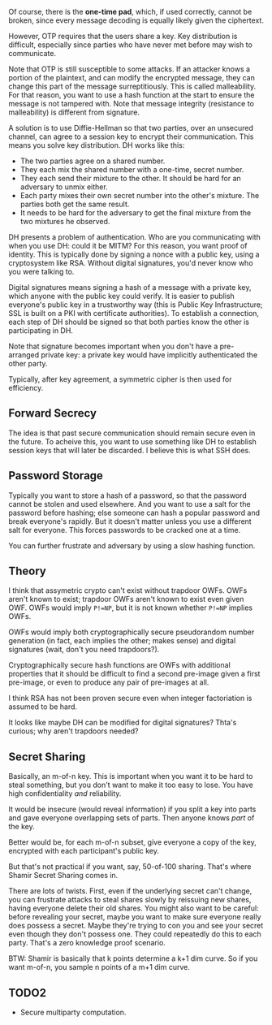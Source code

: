 Of course, there is the **one-time pad**, which, if used correctly,
cannot be broken, since every message decoding is equally likely given
the ciphertext.

However, OTP requires that the users share a key. Key distribution is
difficult, especially since parties who have never met before may wish
to communicate.

Note that OTP is still susceptible to some attacks. If an attacker
knows a portion of the plaintext, and can modify the encrypted
message, they can change this part of the message
surreptitiously. This is called malleability. For that reason, you
want to use a hash function at the start to ensure the message is not
tampered with. Note that message integrity (resistance to
malleability) is different from signature.

A solution is to use Diffie-Hellman so that two parties, over an
unsecured channel, can agree to a session key to encrypt their
communication. This means you solve key distribution. DH works like
this:

* The two parties agree on a shared number.
* They each mix the shared number with a one-time, secret number.
* They each send their mixture to the other. It should be hard for an
  adversary to unmix either.
* Each party mixes their own secret number into the other's
  mixture. The parties both get the same result.
* It needs to be hard for the adversary to get the final mixture from
  the two mixtures he observed.

DH presents a problem of authentication. Who are you communicating
with when you use DH: could it be MITM? For this reason, you want
proof of identity. This is typically done by signing a nonce with a
public key, using a cryptosystem like RSA. Without digital signatures,
you'd never know who you were talking to.

Digital signatures means signing a hash of a message with a private
key, which anyone with the public key could verify. It is easier to
publish everyone's public key in a trustworthy way (this is Public Key
Infrastructure; SSL is built on a PKI with certificate
authorities). To establish a connection, each step of DH should be
signed so that both parties know the other is participating in DH.

Note that signature becomes important when you don't have a
pre-arranged private key: a private key would have implicitly
authenticated the other party.

Typically, after key agreement, a symmetric cipher is then used for
efficiency.

## Forward Secrecy

The idea is that past secure communication should remain secure even
in the future. To acheive this, you want to use something like DH to
establish session keys that will later be discarded. I believe this is
what SSH does.

## Password Storage

Typically you want to store a hash of a password, so that the password
cannot be stolen and used elsewhere. And you want to use a salt for
the password before hashing; else someone can hash a popular password
and break everyone's rapidly. But it doesn't matter unless you use a
different salt for everyone. This forces passwords to be cracked one
at a time.

You can further frustrate and adversary by using a slow hashing
function.

## Theory

I think that assymetric crypto can't exist without trapdoor OWFs. OWFs
aren't known to exist; trapdoor OWFs aren't known to exist even given
OWF. OWFs would imply `P!=NP`, but it is not known whether `P!=NP`
implies OWFs.

OWFs would imply both cryptographically secure pseudorandom number
generation (in fact, each implies the other; makes sense) and digital
signatures (wait, don't you need trapdoors?).

Cryptographically secure hash functions are OWFs with additional
properties that it should be difficult to find a second pre-image
given a first pre-image, or even to produce any pair of pre-images at
all.

I think RSA has not been proven secure even when integer factoriation
is assumed to be hard.

It looks like maybe DH can be modified for digital signatures? Thta's
curious; why aren't trapdoors needed?

## Secret Sharing

Basically, an m-of-n key. This is important when you want it to be
hard to steal something, but you don't want to make it too easy to
lose. You have high confidentiality *and* reliability.

It would be insecure (would reveal information) if you split a key
into parts and gave everyone overlapping sets of parts. Then anyone
knows *part* of the key.

Better would be, for each m-of-n subset, give everyone a copy of the
key, encrypted with each participant's public key.

But that's not practical if you want, say, 50-of-100 sharing. That's
where Shamir Secret Sharing comes in.

There are lots of twists. First, even if the underlying secret can't
change, you can frustrate attacks to steal shares slowly by reissuing
new shares, having everyone delete their old shares. You might also
want to be careful: before revealing your secret, maybe you want to
make sure everyone really does possess a secret. Maybe they're trying
to con you and see your secret even though they don't possess
one. They could repeatedly do this to each party. That's a zero
knowledge proof scenario.

BTW: Shamir is basically that k points determine a k+1 dim curve. So
if you want m-of-n, you sample n points of a m+1 dim curve.

## TODO2

* Secure multiparty computation.
